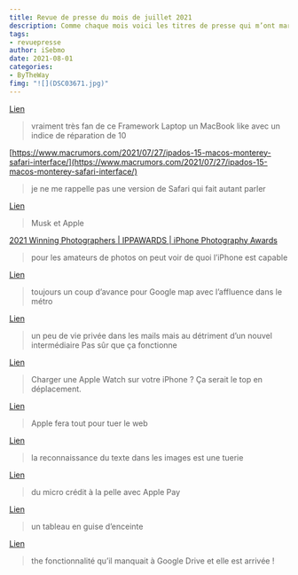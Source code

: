 ```yaml
---
title: Revue de presse du mois de juillet 2021
description: Comme chaque mois voici les titres de presse qui m’ont marqué. 
tags: 
- revuepresse
author: iSebmo
date: 2021-08-01
categories: 
- ByTheWay
fimg: "![](DSC03671.jpg)"
--- 
```

[Lien](https://initialcharge.net/2021/07/framework-laptop-available/)

> vraiment très fan de ce Framework Laptop un MacBook like avec un indice de réparation de 10

[https://www.macrumors.com/2021/07/27/ipados-15-macos-monterey-safari-interface/](https://www.macrumors.com/2021/07/27/ipados-15-macos-monterey-safari-interface/)

> je ne me rappelle pas une version de Safari qui fait autant parler

[Lien](https://www.cultofmac.com/748661/elon-musk-takes-a-couple-of-digs-at-apple-during-tesla-earnings-call/)

> Musk et Apple 

[2021 Winning Photographers | IPPAWARDS | iPhone Photography Awards](https://www.ippawards.com/2021-winning-photographers/)

> pour les amateurs de photos on peut voir de quoi l’iPhone est capable 

[Lien](https://www.macworld.com/article/351696/google-maps-can-now-tell-you-when-your-train-is-too-crowded-for-comfort.html)

> toujours un coup d’avance pour Google map avec l’affluence dans le métro 

[Lien](https://initialcharge.net/2021/07/at-duck-dot-com/)

> un peu de vie privée dans les mails mais au détriment d’un nouvel intermédiaire Pas sûr que ça fonctionne 

[Lien](https://www.cultofmac.com/747790/apple-should-go-all-in-on-iphone-12s-reverse-wireless-charging/)

> Charger une Apple Watch sur votre iPhone ? Ça serait le top en déplacement. 

[Lien](https://initialcharge.net/2021/07/windows-to-the-browser/)

> Apple fera tout pour tuer le web

[Lien](https://www.macworld.com/article/351094/ios-15-how-live-text-camera-photos-safari.html)

> la reconnaissance du texte dans les images est une tuerie

[Lien](https://www.theverge.com/2021/7/13/22575852/apple-pay-later-report-affirm-paypal-klarna-monthly-installments)

> du micro crédit à la pelle avec Apple Pay

[Lien](https://www.theverge.com/22573890/ikea-sonos-symfonisk-picture-frame-speaker-review)

> un tableau en guise d’enceinte 

[Lien](https://www.theverge.com/2021/7/12/22574226/google-drive-desktop-backup-and-sync-file-stream-timeline)

> the fonctionnalité qu’il manquait à Google Drive et elle est arrivée !

